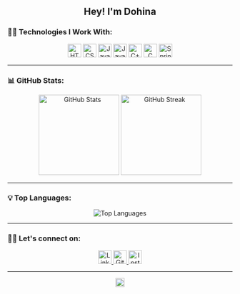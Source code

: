 <!-- GitHub Profile Header -->
<h2 align="center">Hey! I'm Dohina </h2>


### 👨‍💻 Technologies I Work With:

<p align="center">
  <img alt="HTML5" title="HTML5" src="https://img.shields.io/badge/HTML5-%23E34F26.svg?style=flat&logo=html5&logoColor=white" height="30">
  <img alt="CSS3" title="CSS3" src="https://img.shields.io/badge/CSS3-%231572B6.svg?style=flat&logo=css3&logoColor=white" height="30">
  <img alt="JavaScript" title="JavaScript" src="https://img.shields.io/badge/JavaScript-%23F7DF1E.svg?style=flat&logo=javascript&logoColor=black" height="30">
  <img alt="Java" title="Java" src="https://img.shields.io/badge/Java-%23ED8B00.svg?style=flat&logo=java&logoColor=white" height="30">
  <img alt="C++" title="C++" src="https://img.shields.io/badge/C++-%2300599C.svg?style=flat&logo=c%2B%2B&logoColor=white" height="30">
  <img alt="C" title="C" src="https://img.shields.io/badge/C-%2300599C.svg?style=flat&logo=c&logoColor=white" height="30">
  <img alt="Spring Boot" title="Spring Boot" src="https://img.shields.io/badge/SpringBoot-%236DB33F.svg?style=flat&logo=springboot&logoColor=white" height="30">
</p>

---

### 📊 GitHub Stats:

<p align="center">
  <img src="https://github-readme-stats.vercel.app/api?username=dohinafs&show_icons=true&theme=dark" alt="GitHub Stats" height="180" />
  <img src="https://github-readme-streak-stats.herokuapp.com/?user=dohinafs&theme=dark" alt="GitHub Streak" height="180" />
</p>

---

### 💡 Top Languages:
<p align="center">
  <img src="https://github-readme-stats.vercel.app/api/top-langs/?username=dohinafs&layout=compact&theme=dark" alt="Top Languages" />
</p>

---

### 👨‍💻 Let's connect on:
<p align="center">
  <a href="https://www.linkedin.com/in/dohina-felix-sunder/">
    <img alt="LinkedIn" title="LinkedIn" src="https://img.shields.io/badge/LinkedIn-%230077B5.svg?logo=linkedin&logoColor=white" height="30">
  </a>
  <a href="https://github.com/dohinafs">
    <img alt="GitHub" title="GitHub" src="https://img.shields.io/badge/GitHub-181717.svg?logo=github&logoColor=white" height="30">
  </a>
  <a href="https://www.instagram.com/dohina_fs/">
    <img alt="Instagram" title="Instagram" src="https://img.shields.io/badge/Instagram-E4405F.svg?logo=instagram&logoColor=white" height="30">
  </a>
</p>

---


<!-- Profile Views -->
<p align="center">
  <img alt="Profile Views" title="Profile Views" src="https://komarev.com/ghpvc/?username=dohinafs&color=grey&style=flat-square" height="20" />
</p>
